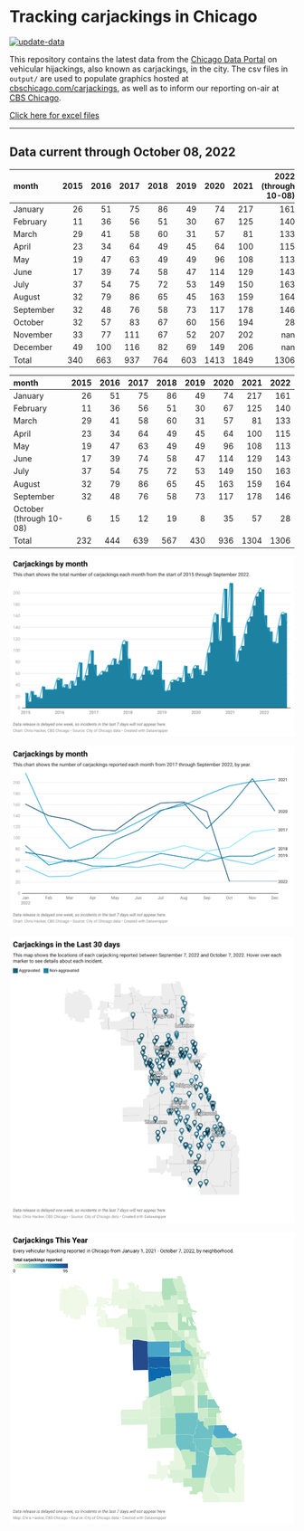 # Tracking carjackings in Chicago

[![update-data](https://github.com/hackerlikecomputer/chicago-carjacking-tracker/actions/workflows/update-data.yml/badge.svg)](https://github.com/hackerlikecomputer/chicago-carjacking-tracker/actions/workflows/update-data.yml)

This repository contains the latest data from the [Chicago Data Portal](https://data.cityofchicago.org) on vehicular hijackings, also known as carjackings, in the city. 
The csv files in `output/` are used to populate graphics hosted at [cbschicago.com/carjackings](https://cbschicago.com/carjackings), as well as to inform our reporting on-air at [CBS Chicago](https://cbschicago.com).

[Click here for excel files](output/excel/)

---

## Data current through October 08, 2022

| month     |   2015 |   2016 |   2017 |   2018 |   2019 |   2020 |   2021 |   2022 (through 10-08) |
|:----------|-------:|-------:|-------:|-------:|-------:|-------:|-------:|-----------------------:|
| January   |     26 |     51 |     75 |     86 |     49 |     74 |    217 |                    161 |
| February  |     11 |     36 |     56 |     51 |     30 |     67 |    125 |                    140 |
| March     |     29 |     41 |     58 |     60 |     31 |     57 |     81 |                    133 |
| April     |     23 |     34 |     64 |     49 |     45 |     64 |    100 |                    115 |
| May       |     19 |     47 |     63 |     49 |     49 |     96 |    108 |                    113 |
| June      |     17 |     39 |     74 |     58 |     47 |    114 |    129 |                    143 |
| July      |     37 |     54 |     75 |     72 |     53 |    149 |    150 |                    163 |
| August    |     32 |     79 |     86 |     65 |     45 |    163 |    159 |                    164 |
| September |     32 |     48 |     76 |     58 |     73 |    117 |    178 |                    146 |
| October   |     32 |     57 |     83 |     67 |     60 |    156 |    194 |                     28 |
| November  |     33 |     77 |    111 |     67 |     52 |    207 |    202 |                    nan |
| December  |     49 |    100 |    116 |     82 |     69 |    149 |    206 |                    nan |
| Total     |    340 |    663 |    937 |    764 |    603 |   1413 |   1849 |                   1306 |

| month                   |   2015 |   2016 |   2017 |   2018 |   2019 |   2020 |   2021 |   2022 |
|:------------------------|-------:|-------:|-------:|-------:|-------:|-------:|-------:|-------:|
| January                 |     26 |     51 |     75 |     86 |     49 |     74 |    217 |    161 |
| February                |     11 |     36 |     56 |     51 |     30 |     67 |    125 |    140 |
| March                   |     29 |     41 |     58 |     60 |     31 |     57 |     81 |    133 |
| April                   |     23 |     34 |     64 |     49 |     45 |     64 |    100 |    115 |
| May                     |     19 |     47 |     63 |     49 |     49 |     96 |    108 |    113 |
| June                    |     17 |     39 |     74 |     58 |     47 |    114 |    129 |    143 |
| July                    |     37 |     54 |     75 |     72 |     53 |    149 |    150 |    163 |
| August                  |     32 |     79 |     86 |     65 |     45 |    163 |    159 |    164 |
| September               |     32 |     48 |     76 |     58 |     73 |    117 |    178 |    146 |
| October (through 10-08) |      6 |     15 |     12 |     19 |      8 |     35 |     57 |     28 |
| Total                   |    232 |    444 |    639 |    567 |    430 |    936 |   1304 |   1306 |

[![output/img/dw/carjacking-by-month-historical.png](output/img/dw/carjacking-by-month-historical.png)](https://datawrapper.dwcdn.net/Y7rwP/)

[![output/img/dw/carjacking-by-month-yoy.png](output/img/dw/carjacking-by-month-yoy.png)](https://datawrapper.dwcdn.net/8Ljaw/)

[![output/img/dw/carjacking-last-30-days.png](output/img/dw/carjacking-last-30-days.png)](https://datawrapper.dwcdn.net/EK2p4/)

[![output/img/dw/carjacking-by-neighborhood.png](output/img/dw/carjacking-by-neighborhood.png)](https://datawrapper.dwcdn.net/EurKU/)

